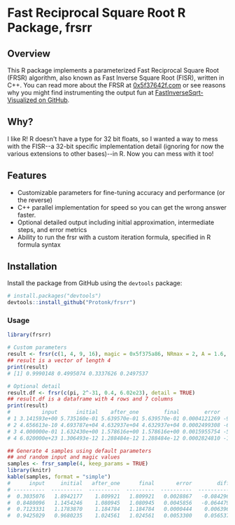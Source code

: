 # Fast Reciprocal Square Root R Package, frsrr

## Overview

This R package implements a parameterized Fast Reciprocal Square Root (FRSR) algorithm, also known as Fast Inverse Square Root (FISR), written in C++. You can read more about the FRSR at [0x5f37642f.com](https://0x5f37642f.com/) or see reasons why you might find instrumenting the output fun at [FastInverseSqrt-Visualized on GitHub](https://github.com/hyland-uw/FastInverseSqrt-Visualized).

## Why?

I like R! R doesn't have a type for 32 bit floats, so I wanted a way to mess with the FISR--a 32-bit specific implementation detail (ignoring for now the various extensions to other bases)--in R. Now you can mess with it too!

## Features

- Customizable parameters for fine-tuning accuracy and performance (or the reverse)
- C++ parallel implementation for speed so you can get the wrong answer faster.
- Optional detailed output including initial approximation, intermediate steps, and error metrics
- Ability to run the frsr with a custom iteration formula, specified in R formula syntax

## Installation

Install the package from GitHub using the `devtools` package:

```R
# install.packages("devtools")
devtools::install_github("Protonk/frsrr")
```

### Usage

```R
library(frsrr)

# Custom parameters
result <- frsr(c(1, 4, 9, 16), magic = 0x5f375a86, NRmax = 2, A = 1.6, B = 0.6)
## result is a vector of length 4
print(result)
# [1] 0.9990148 0.4995074 0.3337626 0.2497537

# Optional detail
result.df <- frsr(c(pi, 2^-31, 0.4, 6.02e23), detail = TRUE)
## result.df is a dataframe with 4 rows and 7 columns
print(result)
#          input      initial    after_one        final        error          diff iters
# 1 3.141593e+00 5.735160e-01 5.639570e-01 5.639570e-01 0.0004121269 -9.558976e-03     1
# 2 4.656613e-10 4.693787e+04 4.632937e+04 4.632937e+04 0.0002499308 -6.085039e+02     1
# 3 4.000000e-01 1.632430e+00 1.578616e+00 1.578616e+00 0.0015955754 -5.381417e-02     1
# 4 6.020000e+23 1.306493e-12 1.288484e-12 1.288484e-12 0.0002824810 -1.800936e-14     1

## Generate 4 samples using default parameters
## and random input and magic values
samples <- frsr_sample(4, keep_params = TRUE)
library(knitr)
kable(samples, format = "simple")
#      input     initial   after_one      final       error        diff   iters        magic   NRmax     A     B   tol
# ----------  ----------  ----------  ---------  ----------  -----------  ------  -----------  ------  ----  ----  ----
#  0.3035076   1.8942177    1.809921   1.809921   0.0028867   -0.0842963       1   1598040167       1   1.5   0.5     0
#  0.8480096   1.1454246    1.080945   1.080945   0.0045856   -0.0644797       1   1597974746       1   1.5   0.5     0
#  0.7123331   1.1783870    1.184784   1.184784   0.0000444    0.0063969       1   1597113118       1   1.5   0.5     0
#  0.9425029   0.9680235    1.024561   1.024561   0.0053300    0.0565371       1   1597011026       1   1.5   0.5     0
```